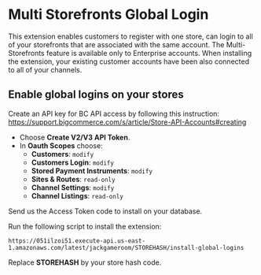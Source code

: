 # Multi Storefronts Global Login

This extension enables customers to register with one store, can login to all of your storefronts that are associated with the same account. The Multi-Storefronts feature is available only to Enterprise accounts. When installing the extension, your existing customer accounts have been also connected to all of your channels.

## Enable global logins on your stores

Create an API key for BC API access by following this instruction: https://support.bigcommerce.com/s/article/Store-API-Accounts#creating

- Choose **Create V2/V3 API Token**.
- In **Oauth Scopes** choose:
    - **Customers**: `modify`
    - **Customers Login**: `modify`
    - **Stored Payment Instruments**: `modify`
    - **Sites & Routes**: `read-only`
    - **Channel Settings**: `modify`
    - **Channel Listings**: `read-only`

Send us the Access Token code to install on your database.

Run the following script to install the extension:

`https://051ilzoi51.execute-api.us-east-1.amazonaws.com/latest/jackgameroom/STOREHASH/install-global-logins`

Replace **STOREHASH** by your store hash code.

